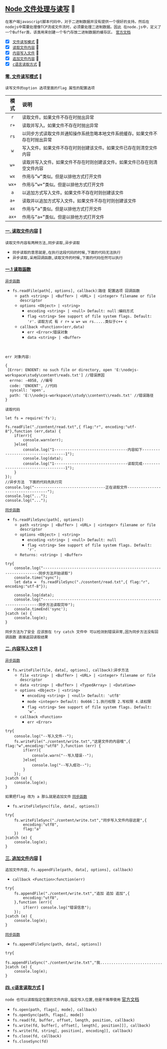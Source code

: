  [Node 文件处理与读写](#top) <b id="top"></b>:maple_leaf:
 ----
`在客户端javascript脚本代码中，对于二进制数据并没有提供一个很好的支持。然后在nodejs中需要处理像TCP流或文件流时，必须要处理二进制数据。因此
在node.js中，定义了一个Buffer类，该类用来创建一个专门存放二进制数据的缓存区。` [`官方文档`](https://nodejs.org/dist/latest-v10.x/docs/api/fs.html)

- [x] [`文件读写模式`](#flag) :maple_leaf:
- [x] [`读取文件内容`](#read) :maple_leaf:
- [x] [`内容写入文件`](#write) :maple_leaf:
- [x] [`追加文件内容`](#append) :maple_leaf:
- [x] [`c语言读取方式`](#cread) :maple_leaf:

#### [零. 文件读写模式](#top) <b id="flag"></b>:maple_leaf:
`读写文件的option 选项里面的flag 属性的配置选项`

|模式 |说明 |
|:---:|:----|
|`r`  | `读取文件。如果文件不存在时抛出异常`|
|`r+` | `读取并写入。如果文件不存在时抛出异常`|
|`rs` | `以同步方式读取文件并通知操作系统忽略本地文件系统缓存。如果文件不存在时抛出异常`|
|`w`  | `写入文件。如果文件不存在时则创建该文件。如果文件已存在则清空文件内容`| 
|`w+` | `读取并写入文件。如果文件不存在时则创建该文件。如果文件已存在则清空文件内容`| 
|`wx` | `作用与”w”类似。但是以排他方式打开文件`| 
|`wx+`| `作用与”w+”类似。但是以排他方式打开文件`| 
|`a`  | `以追加方式写入文件。如果文件不存在时则创建该文件`| 
|`a+` | `读取并以追加方式写入文件。如果文件不存在时则创建该文件`|
|`ax` | `作用与”a”类似。但是以排他方式打开文件`|
|`ax+`| `作用与”a+”类似。但是以排他方式打开文件`|
 
#### [一. 读取文件内容](#top) <b id="read"></b>:maple_leaf: 
`读取文件内容有两种方法,同步读取,异步读取`
* `同步读取的意思就是,在执行这段代码的时候,下面的代码无法执行`
* `异步读取,采用回调函数,读取文件的时候,下面的代码任然可以执行`
#### [一.1 读取函数](#top)
[`异步函数`](#top)
* `fs.readFile(path[, options], callback)`:`路径 配置选项 回调函数`
  * `path <string> | <Buffer> | <URL> | <integer> filename or file descriptor`
  * `options <Object> | <string>`
     * `encoding <string> | <null> Default: null` :`编码方式`
     * `flag <string> See support of file system flags. Default: 'r'.` `读取方式 有 r r+ w w+ wx rs.....类似于c++ c`
  * `callback <Function>(err,data)`
    * `err <Error>`:`错误对象`
    * `data <string> | <Buffer>`
<br/>

`err 对象内容:`

```node
{ 
 [Error: ENOENT: no such file or directory, open 'E:\nodejs-workspace\study\content\reads.txt'] //错误原因
  errno: -4058, //编号
  code: 'ENOENT', //代码
  syscall: 'open', 
  path: 'E:\\nodejs-workspace\\study\\content\\reads.txt' //错误路径
}
```

`读取代码`
```node
let fs = require('fs');

fs.readFile("./content/read.txt",{ flag:"r", encoding:"utf-8"},function (err,data) {
    if(err){
        console.warn(err);
    }else{
        console.log("1---------------------------------内容如下-----------------------------------1");
        console.log(data);
        console.log("1---------------------------------读取完成-----------------------------------1");
    }
});
//异步方法  下面的代码先执行完 
console.log("--------------------------------正在读取文件----------------------------------");
console.log("...");
console.log("...");
```
[`同步函数`](#top)
* `fs.readFileSync(path[, options])`
   * `path <string> | <Buffer> | <URL> | <integer> filename or file descriptor`
   * `options <Object> | <string>`   
      * `encoding <string> | <null> Default: null`
      * `flag <string> See support of file system flags. Default: 'r'.`
   * `Returns: <string> | <Buffer>`
```node
try{
    console.log("--------------------------------------------------------------------同步方法开始读取")
    console.time("sync");
    let data =  fs.readFileSync("./cosntent/read.txt",{ flag:"r", encoding:"utf-8"});

    console.log(data);
    console.log("--------------------------------------------------------------------同步方法读取完毕");
    console.timeEnd('sync');
}catch (e) {
    console.log(e);
}
```
`同步方法为了安全 应该放在 try catch 文件中 可以检测到错误异常,因为同步方法没有回调函数 直接返回读取结果`
#### [二. 内容写入文件](#top) <b id="write"></b>:maple_leaf: 
[`异步函数`](#top)
* `fs.writeFile(file, data[, options], callback)`:`异步方法`
   * `file <string> | <Buffer> | <URL> | <integer> filename or file descriptor`
   * `data <string> | <Buffer> | <TypedArray> | <DataView>`
   * `options <Object> | <string>`
     * `encoding <string> | <null> Default: 'utf8'`
     * `mode <integer> Default: 0o666`：`1.执行权限 2.写权限 4.读权限`
     * `flag <string> See support of file system flags. Default: 'w'.`
  * `callback <Function>`
     * `err <Error>`
```node
try{
    console.log("--写入文件--");
    fs.writeFile("./content/write.txt","这是文件的内容哦",{ flag:"w",encoding:"utf8" },function (err) {
        if(err){
            console.warn("--写入错误--");
        }else{
            console.log("--写入成功--");
        }
    });
}catch (e) {
    console.log(e);
}
```
`如果把flag 改为 a 那么就是追加文件`
[`同步函数`](#top)
* `fs.writeFileSync(file, data[, options])`
```node
try{
    fs.writeFileSync("./content/write.txt","同步写入文件内容这是",{
        encoding:"utf8",
        flag:"a"
    })
}catch (e) {
    console.log(e);
}
```
#### [三. 追加文件内容](#top) <b id="append"></b>:maple_leaf: 
`追加文件内容,`
`fs.appendFile(path, data[, options], callback)`
  * `callback <Function>`:`function(err)`
```node
try{
    fs.appendFile("./content/write.txt","追加 追加 追加",{
        encoding:"utf8",
    },function (err){
        if(err) console.log("错误信息");
    });
}catch (e) {
    console.log(e);
}
```
[`同步函数`](#top)
* `fs.appendFileSync(path, data[, options])`
```node
try{
    fs.appendFileSync("./content/write.txt","我..............................");
}catch (e) {
    console.log(e);
}
```
#### [四. c语言读取方式](#top) <b id="cread"></b>:maple_leaf: 
`node 也可以读取指定位置的文件内容,指定写入位置,但是不推荐使用` [官方文档](https://nodejs.org/dist/latest-v10.x/docs/api/)
* `fs.open(path, flags[, mode], callback)`
* `fs.openSync(path, flags[, mode])`
* `fs.read(fd, buffer, offset, length, position, callback)`
* `fs.write(fd, buffer[, offset[, length[, position]]], callback)`
* `fs.write(fd, string[, position[, encoding]], callback)`
* `fs.close(fd, callback)`
* `fs.closeSync(fd)`
